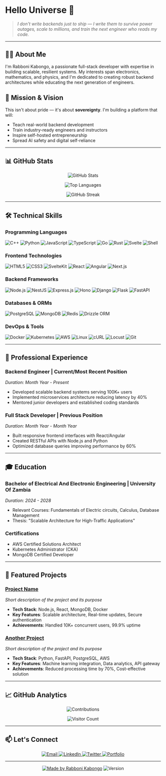 # Hello Universe 👋

> *I don't write backends just to ship — I write them to survive power outages, scale to millions, and train the next engineer who reads my code.*

---

## 👨‍💻 About Me

I'm Rabboni Kabongo, a passionate full-stack developer with expertise in building scalable, resilient systems. My interests span electronics, mathematics, and physics, and I'm dedicated to creating robust backend architectures while educating the next generation of engineers.

## 🎯 Mission & Vision

This isn't about pride — it's about **sovereignty**. I'm building a platform that will:

- Teach real-world backend development  
- Train industry-ready engineers and instructors  
- Inspire self-hosted entrepreneurship  
- Spread AI safety and digital self-reliance

---

## 📊 GitHub Stats

<div align="center">

![GitHub Stats](https://github-readme-stats.vercel.app/api?username=Popstizzy03&show_icons=true&theme=dark&include_all_commits=true&count_private=true)

![Top Languages](https://github-readme-stats.vercel.app/api/top-langs/?username=Popstizzy03&layout=compact&theme=dark&langs_count=8)

![GitHub Streak](https://github-readme-streak-stats.herokuapp.com/?user=Popstizzy03&theme=dark)

</div>

---

## 🛠️ Technical Skills

### Programming Languages
<p>
  <img alt="C++" src="https://img.shields.io/badge/C++-00599C?style=for-the-badge&logo=c%2B%2B&logoColor=white"/>
  <img alt="Python" src="https://img.shields.io/badge/Python-3776AB?style=for-the-badge&logo=python&logoColor=white"/>
  <img alt="JavaScript" src="https://img.shields.io/badge/JavaScript-F7DF1E?style=for-the-badge&logo=javascript&logoColor=black"/>
  <img alt="TypeScript" src="https://img.shields.io/badge/TypeScript-007ACC?style=for-the-badge&logo=typescript&logoColor=white"/>
  <img alt="Go" src="https://img.shields.io/badge/Go-00ADD8?style=for-the-badge&logo=go&logoColor=white"/>
  <img alt="Rust" src="https://img.shields.io/badge/Rust-000000?style=for-the-badge&logo=rust&logoColor=white"/>
  <img alt="Svelte" src="https://img.shields.io/badge/Svelte-FF3E00?style=for-the-badge&logo=svelte&logoColor=white"/>
  <img alt="Shell" src="https://img.shields.io/badge/Shell_Script-121011?style=for-the-badge&logo=gnu-bash&logoColor=white"/>
</p>

### Frontend Technologies
<p>
  <img alt="HTML5" src="https://img.shields.io/badge/HTML5-E34F26?style=for-the-badge&logo=html5&logoColor=white"/>
  <img alt="CSS3" src="https://img.shields.io/badge/CSS3-1572B6?style=for-the-badge&logo=css3&logoColor=white"/>
  <img alt="SvelteKit" src="https://img.shields.io/badge/SvelteKit-FF3E00?style=for-the-badge&logo=svelte&logoColor=white"/>
  <img alt="React" src="https://img.shields.io/badge/React-20232A?style=for-the-badge&logo=react&logoColor=61DAFB"/>
  <img alt="Angular" src="https://img.shields.io/badge/Angular-DD0031?style=for-the-badge&logo=angular&logoColor=white"/>
  <img alt="Next.js" src="https://img.shields.io/badge/Next.js-000000?style=for-the-badge&logo=next.js&logoColor=white"/>
</p>

### Backend Frameworks
<p>
  <img alt="Node.js" src="https://img.shields.io/badge/Node.js-339933?style=for-the-badge&logo=nodedotjs&logoColor=white"/>
  <img alt="NestJS" src="https://img.shields.io/badge/NestJS-E0234E?style=for-the-badge&logo=nestjs&logoColor=white"/>
  <img alt="Express.js" src="https://img.shields.io/badge/Express.js-000000?style=for-the-badge&logo=express&logoColor=white"/>
  <img alt="Hono" src="https://img.shields.io/badge/Hono-3474D0?style=for-the-badge"/>
  <img alt="Django" src="https://img.shields.io/badge/Django-092E20?style=for-the-badge&logo=django&logoColor=white"/>
  <img alt="Flask" src="https://img.shields.io/badge/Flask-000000?style=for-the-badge&logo=flask&logoColor=white"/>
  <img alt="FastAPI" src="https://img.shields.io/badge/FastAPI-009688?style=for-the-badge&logo=fastapi&logoColor=white"/>
</p>

### Databases & ORMs
<p>
  <img alt="PostgreSQL" src="https://img.shields.io/badge/PostgreSQL-316192?style=for-the-badge&logo=postgresql&logoColor=white"/>
  <img alt="MongoDB" src="https://img.shields.io/badge/MongoDB-4EA94B?style=for-the-badge&logo=mongodb&logoColor=white"/>
  <img alt="Redis" src="https://img.shields.io/badge/Redis-DC382D?style=for-the-badge&logo=redis&logoColor=white"/>
  <img alt="Drizzle ORM" src="https://img.shields.io/badge/Drizzle%20ORM-4A90E2?style=for-the-badge"/>
</p>

### DevOps & Tools
<p>
  <img alt="Docker" src="https://img.shields.io/badge/Docker-2496ED?style=for-the-badge&logo=docker&logoColor=white"/>
  <img alt="Kubernetes" src="https://img.shields.io/badge/Kubernetes-326CE5?style=for-the-badge&logo=kubernetes&logoColor=white"/>
  <img alt="AWS" src="https://img.shields.io/badge/AWS-232F3E?style=for-the-badge&logo=amazon-aws&logoColor=white"/>
  <img alt="Linux" src="https://img.shields.io/badge/Linux-FCC624?style=for-the-badge&logo=linux&logoColor=black"/>
  <img alt="cURL" src="https://img.shields.io/badge/cURL-073551?style=for-the-badge&logo=curl&logoColor=white"/>
  <img alt="Locust" src="https://img.shields.io/badge/Locust-00A0B0?style=for-the-badge&logo=python&logoColor=white"/>
  <img alt="Git" src="https://img.shields.io/badge/Git-F05032?style=for-the-badge&logo=git&logoColor=white"/>
</p>

---

## 💼 Professional Experience

### Backend Engineer | Current/Most Recent Position
*Duration: Month Year - Present*
- Developed scalable backend systems serving 100K+ users
- Implemented microservices architecture reducing latency by 40%
- Mentored junior developers and established coding standards

### Full Stack Developer | Previous Position
*Duration: Month Year - Month Year*
- Built responsive frontend interfaces with React/Angular
- Created RESTful APIs with Node.js and Python
- Optimized database queries improving performance by 60%

---

## 🎓 Education

### Bachelor of Electrical And Electronic Engineering | University Of  Zambia
*Duration: 2024 - 2028*
- Relevant Courses: Fundamentals of Electric circuits, Calculus, Database Management
- Thesis: "Scalable Architecture for High-Traffic Applications"

### Certifications
- AWS Certified Solutions Architect
- Kubernetes Administrator (CKA)
- MongoDB Certified Developer

---

## 🌟 Featured Projects

### [Project Name](https://github.com/Popstizzy03/project-repo)
*Short description of the project and its purpose*
- **Tech Stack**: Node.js, React, MongoDB, Docker
- **Key Features**: Scalable architecture, Real-time updates, Secure authentication
- **Achievements**: Handled 10K+ concurrent users, 99.9% uptime

### [Another Project](https://github.com/Popstizzy03/another-repo)
*Short description of the project and its purpose*
- **Tech Stack**: Python, FastAPI, PostgreSQL, AWS
- **Key Features**: Machine learning integration, Data analytics, API gateway
- **Achievements**: Reduced processing time by 70%, Cost-effective solution

---

## 📈 GitHub Analytics

<div align="center">

![Contributions](https://github-contributor-stats.vercel.app/api?username=Popstizzy03&limit=5&theme=dark&combine_all_yearly_contributions=true)

![Visitor Count](https://komarev.com/ghpvc/?username=Popstizzy03&label=Profile%20Views&color=0e75b6&style=flat)

</div>

---

## 📫 Let's Connect

<p align="center">
  <a href="mailto:kabongorabboni03@gmail.com">
    <img alt="Email" src="https://img.shields.io/badge/Email-D14836?style=for-the-badge&logo=gmail&logoColor=white"/>
  </a>
  <a href="https://www.linkedin.com/in/yourprofile">
    <img alt="LinkedIn" src="https://img.shields.io/badge/LinkedIn-0077B5?style=for-the-badge&logo=linkedin&logoColor=white"/>
  </a>
  <a href="https://twitter.com/yourhandle">
    <img alt="Twitter" src="https://img.shields.io/badge/Twitter-1DA1F2?style=for-the-badge&logo=twitter&logoColor=white"/>
  </a>
  <a href="https://yourportfolio.com">
    <img alt="Portfolio" src="https://img.shields.io/badge/Portfolio-000000?style=for-the-badge&logo=About.me&logoColor=white"/>
  </a>
</p>

---

<div align="center">

[![Made by Rabboni Kabongo](https://img.shields.io/badge/Made%20by-Rabboni_Kabongo-red?style=for-the-badge)](https://www.facebook.com/profile.php?id=61574399736520)
![Version](https://img.shields.io/badge/Version-1.0.0-blue?style=for-the-badge)

</div>
